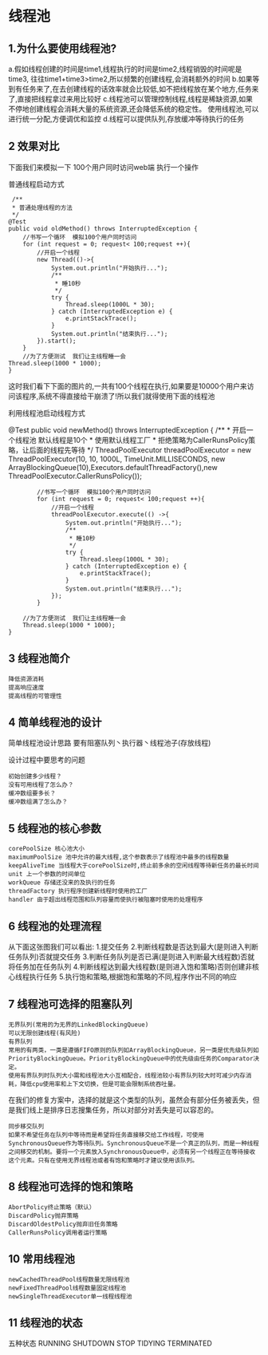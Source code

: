 线程池
===

1.为什么要使用线程池?
---

a.假如线程创建的时间是time1,线程执行的时间是time2,线程销毁的时间呢是time3,
往往time1+time3>time2,所以频繁的创建线程,会消耗额外的时间
b.如果等到有任务来了,在去创建线程的话效率就会比较低,如不把线程放在某个地方,任务来了,直接把线程拿过来用比较好
c.线程池可以管理控制线程,线程是稀缺资源,如果不停地创建线程会消耗大量的系统资源,还会降低系统的稳定性。
使用线程池,可以进行统一分配,方便调优和监控
d.线程可以提供队列,存放缓冲等待执行的任务

2 效果对比
---

下面我们来模拟一下 100个用户同时访问web端 执行一个操作

普通线程启动方式

     /**
     * 普通处理线程的方法
     */
    @Test
    public void oldMethod() throws InterruptedException {
        //书写一个循环  模拟100个用户同时访问
        for (int request = 0; request< 100;request ++){
            //开启一个线程
            new Thread(()->{
                System.out.println("开始执行...");
                /**
                 * 睡10秒
                 */
                try {
                    Thread.sleep(1000L * 30);
                } catch (InterruptedException e) {
                    e.printStackTrace();
                }
                System.out.println("结束执行...");
            }).start();
        }
        //为了方便测试  我们让主线程睡一会
    Thread.sleep(1000 * 1000);
    }

这时我们看下下面的图片的,一共有100个线程在执行,如果要是10000个用户来访问该程序,系统不得直接给干崩溃了!所以我们就得使用下面的线程池

利用线程池启动线程方式

 @Test
    public void newMethod() throws InterruptedException {
        /**
         * 开启一个线程池  默认线程是10个
         * 使用默认线程工厂
         * 拒绝策略为CallerRunsPolicy策略，让后面的线程先等待 
         */
        ThreadPoolExecutor threadPoolExecutor = new ThreadPoolExecutor(10, 10, 1000L, TimeUnit.MILLISECONDS, new ArrayBlockingQueue<Runnable>(10),Executors.defaultThreadFactory(),new ThreadPoolExecutor.CallerRunsPolicy());

            //书写一个循环  模拟100个用户同时访问
            for (int request = 0; request< 100;request ++){
                //开启一个线程
                threadPoolExecutor.execute(() ->{
                    System.out.println("开始执行...");
                    /**
                     * 睡10秒
                     */
                    try {
                        Thread.sleep(1000L * 30);
                    } catch (InterruptedException e) {
                        e.printStackTrace();
                    }
                    System.out.println("结束执行...");
                });
            }

        //为了方便测试  我们让主线程睡一会
        Thread.sleep(1000 * 1000);
    }

3 线程池简介
---

    降低资源消耗
    提高响应速度
    提高线程的可管理性

4 简单线程池的设计
---

简单线程池设计思路
要有阻塞队列丶执行器丶线程池子(存放线程)

设计过程中要思考的问题

    初始创建多少线程？
    没有可用线程了怎么办？
    缓冲数组要多长？
    缓冲数组满了怎么办？

5 线程池的核心参数
---

    corePoolSize 核心池大小
    maximumPoolSize 池中允许的最大线程,这个参数表示了线程池中最多的线程数量
    keepAliveTime 当线程大于corePoolSize时,终止前多余的空闲线程等待新任务的最长时间
    unit 上一个参数的时间单位
    workQueue 存储还没来的及执行的任务
    threadFactory 执行程序创建新线程时使用的工厂
    handler 由于超出线程范围和队列容量而使执行被阻塞时使用的处理程序

6 线程池的处理流程
---

从下面这张图我们可以看出:
1.提交任务
2.判断线程数是否达到最大(是则进入判断任务队列)否就提交任务
3.判断任务队列是否已满(是则进入判断最大线程数)否就将任务加在任务队列
4.判断线程达到最大线程数(是则进入饱和策略)否则创建非核心线程执行任务
5.执行饱和策略,根据饱和策略的不同,程序作出不同的响应

7 线程池可选择的阻塞队列
---

    无界队列(常用的为无界的LinkedBlockingQueue)
    可以无限创建线程(有风险)
    有界队列
    常用的有两类，一类是遵循FIFO原则的队列如ArrayBlockingQueue，另一类是优先级队列如PriorityBlockingQueue。PriorityBlockingQueue中的优先级由任务的Comparator决定。
    使用有界队列时队列大小需和线程池大小互相配合，线程池较小有界队列较大时可减少内存消耗，降低cpu使用率和上下文切换，但是可能会限制系统吞吐量。

在我们的修复方案中，选择的就是这个类型的队列，虽然会有部分任务被丢失，但是我们线上是排序日志搜集任务，所以对部分对丢失是可以容忍的。

    同步移交队列
    如果不希望任务在队列中等待而是希望将任务直接移交给工作线程，可使用SynchronousQueue作为等待队列。SynchronousQueue不是一个真正的队列，而是一种线程之间移交的机制。要将一个元素放入SynchronousQueue中，必须有另一个线程正在等待接收这个元素。只有在使用无界线程池或者有饱和策略时才建议使用该队列。

8 线程池可选择的饱和策略
---

    AbortPolicy终止策略（默认）
    DiscardPolicy抛弃策略
    DiscardOldestPolicy抛弃旧任务策略
    CallerRunsPolicy调用者运行策略

10 常用线程池
---

    newCachedThreadPool线程数量无限线程池
    newFixedThreadPool线程数量固定线程池
    newSingleThreadExecutor单一线程线程池

11 线程池的状态
---

五种状态
    RUNNING
    SHUTDOWN
    STOP
    TIDYING
    TERMINATED
